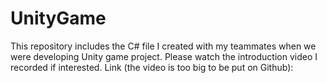 # UnityGame
This repository includes the C# file I created with my teammates when we were developing Unity game project. Please watch the introduction video I recorded if interested. Link (the video is too big to be put on Github): 
